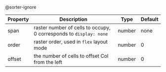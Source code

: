 @sorter-ignore

| Property | Description                                                        | Type   | Default |
| -------- | ------------------------------------------------------------------ | ------ | ------- |
| span     | raster number of cells to occupy, 0 corresponds to `display: none` | number | none    |
| order    | raster order, used in `flex` layout mode                           | number | 0       |
| offset   | the number of cells to offset Col from the left                    | number | 0       |

